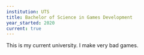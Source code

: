 ```yaml
---
institution: UTS
title: Bachelor of Science in Games Development
year_started: 2020
current: true
---
```


This is my current university. I make very bad games.
